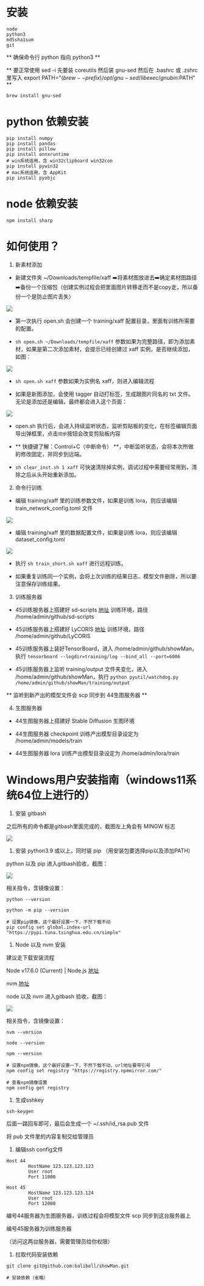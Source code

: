 # 安装
```
node
python3
md5sha1sum
git
```
** 确保命令行 python 指向 python3 **


** 要正常使用 sed -i 先要装 coreutils 然后装 gnu-sed 
然后在 .bashrc 或 .zshrc 里写入 export PATH="$(brew --prefix)/opt/gnu-sed/libexec/gnubin:$PATH" **

`brew install gnu-sed`
  

# python 依赖安装
```
pip install numpy
pip install pandas
pip install pillow
pip install onnxruntime
# win系统适用，含 win32clipboard win32con
pip install pywin32
# mac系统适用，含 AppKit
pip install pyobjc
```


# node 依赖安装
`npm install sharp`

 

# 如何使用？

1. 新素材添加

- 新建文件夹 ~/Downloads/tempfile/xaff ➡️将素材图放进去➡️确定素材图路径➡️备份一个压缩包（创建实例过程会把里面图片转移走而不是copy走，所以备份一个是防止图片丢失）

![](images/3.png#pic_left)

- 第一次执行 open.sh 会创建一个 training/xaff 配置目录，里面有训练所需要的配置。

- `sh open.sh ~/Downloads/tempfile/xaff` 参数如果为完整路径，即为添加素材，如果是第二次添加素材，会提示已经创建过 xaff 实例，是否继续添加，如图：

![](images/5.png#pic_left)

- `sh open.sh xaff` 参数如果为实例名 xaff，则进入编辑流程

- 如果是新图添加，会使用 tagger 自动打标签，生成跟图片同名的 txt 文件。无论是添加还是编辑，最终都会进入这个页面：

![](images/6.jpeg#pic_left)

- open.sh 执行后，会进入持续监听状态，监听剪贴板的变化，在标签编辑页面导出弹框里，点击`同步`按钮会改变剪贴板内容

- ** 快捷键了解：Control+C（中断命令） **，中断监听状态，会将本次所做的修改固定，并同步到远端。

- `sh clear_inst.sh 1 xaff` 可快速清除掉实例，调试过程中需要经常用到，清除之后从头开始重新添加。

2. 命令行训练

- 编辑 training/xaff 里的训练参数文件，如果是训练 lora，则应该编辑 train_network_config.toml 文件

![](images/7.jpeg#pic_left)

- 编辑 training/xaff 里的数据配置文件，如果是训练 lora，则应该编辑 dataset_config.toml

![](images/8.jpeg#pic_left)

- 执行 `sh train_short.sh xaff` 进行远程训练。

- 如果重复训练同一个实例，会将上次训练的结果日志、模型文件删除，所以要注意保存训练结果。

3. 训练服务器

- 45训练服务器上搭建好 sd-scripts [地址](https://github.com/kohya-ss/sd-scripts) 训练环境，路径 /home/admin/github/sd-scripts

- 45训练服务器上搭建好 LyCORIS [地址](https://github.com/KohakuBlueleaf/LyCORIS) 训练环境，路径 /home/admin/github/LyCORIS

- 45训练服务器上装好TensorBoard，进入 /home/admin/github/showMan，执行 `tensorboard --logdir=training/log --bind_all --port=6006`

- 45训练服务器上监听 training/output 文件夹变化，进入 /home/admin/github/showMan，执行 `python pyutil/watchdog.py /home/admin/github/showMan/training/output`

** 监听到新产出的模型文件会 scp 同步到 44生图服务器 **

4. 生图服务器

- 44生图服务器上搭建好 Stable Diffusion 生图环境

- 44生图服务器 checkpoint 训练产出模型目录设定为 /home/admin/models/train

- 44生图服务器 lora 训练产出模型目录设定为 /home/admin/lora/train







   




# Windows用户安装指南（windows11系统64位上进行的）

1. 安装 gitbash

之后所有的命令都是gitbash里面完成的，截图左上角会有 MINGW 标志

 ![](images/1.jpeg#pic_left)
 
 


1. 安装 python3.9 或以上，同时装 pip （用安装包要选择pip以及添加PATH）

python 以及 pip 进入gitbash验收，截图：
 
  ![](images/2.jpeg#pic_left)

相关指令，含镜像设置：
```
python --version

python -m pip --version

# 设置pip镜像，这个最好设置一下，不然下载不动
pip config set global.index-url "https://pypi.tuna.tsinghua.edu.cn/simple"
```


1. Node 以及 nvm 安装

建议走下载安装流程

Node v17.6.0 (Current) | Node.js [地址](https://nodejs.org/en/blog/release/v17.6.0)

nvm [地址](https://github.com/coreybutler/nvm-windows/releases)

node 以及 nvm 进入gitbash 验收，截图：

  ![](images/4.jpeg#pic_left)

   

相关指令，含镜像设置： 

```
nvm --version

node --version

npm --version

# 设置npm镜像，这个最好设置一下，不然下载不动，url地址要带引号
npm config set registry "https://registry.npmmirror.com/"

# 查看npm镜像设置
npm config get registry
```

1. 生成sshkey
```
ssh-keygen
```

后面一路回车即可，最后会生成一个 ~/.ssh/id_rsa.pub 文件

将 pub 文件里的内容复制交给管理员

1. 编辑ssh config文件
```
Host 44
        HostName 123.123.123.123
        User root
        Port 11000

Host 45
        HostName 123.123.123.124
        User root
        Port 12000
```

编号44服务器为生图服务器，训练过程会将模型文件 scp 同步到这台服务器上

编号45服务器为训练服务器

（访问这两台服务器，需要管理员给你权限）

1. 拉取代码安装依赖

```
git clone git@github.com:balibell/showMan.git

# 安装依赖（省略）
```








